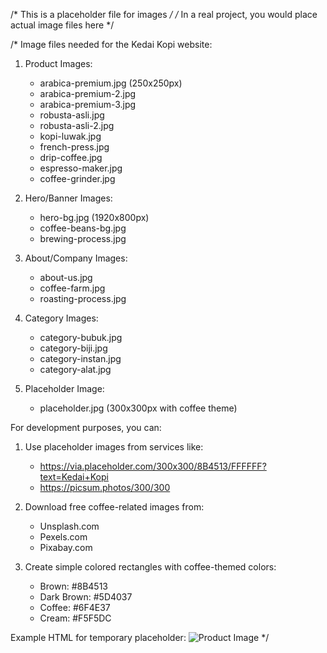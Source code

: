 /* This is a placeholder file for images */
/* In a real project, you would place actual image files here */

/* Image files needed for the Kedai Kopi website:

1. Product Images:
   - arabica-premium.jpg (250x250px)
   - arabica-premium-2.jpg
   - arabica-premium-3.jpg
   - robusta-asli.jpg
   - robusta-asli-2.jpg
   - kopi-luwak.jpg
   - french-press.jpg
   - drip-coffee.jpg
   - espresso-maker.jpg
   - coffee-grinder.jpg

2. Hero/Banner Images:
   - hero-bg.jpg (1920x800px)
   - coffee-beans-bg.jpg
   - brewing-process.jpg

3. About/Company Images:
   - about-us.jpg
   - coffee-farm.jpg
   - roasting-process.jpg

4. Category Images:
   - category-bubuk.jpg
   - category-biji.jpg
   - category-instan.jpg
   - category-alat.jpg

5. Placeholder Image:
   - placeholder.jpg (300x300px with coffee theme)

For development purposes, you can:
1. Use placeholder images from services like:
   - https://via.placeholder.com/300x300/8B4513/FFFFFF?text=Kedai+Kopi
   - https://picsum.photos/300/300
   
2. Download free coffee-related images from:
   - Unsplash.com
   - Pexels.com
   - Pixabay.com

3. Create simple colored rectangles with coffee-themed colors:
   - Brown: #8B4513
   - Dark Brown: #5D4037
   - Coffee: #6F4E37
   - Cream: #F5F5DC

Example HTML for temporary placeholder:
<img src="https://via.placeholder.com/300x300/8B4513/FFFFFF?text=Kopi+Arabica" alt="Product Image">
*/
